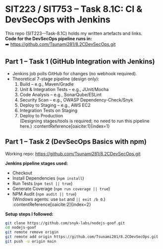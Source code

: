 # SIT223 / SIT753 – Task 8.1C: CI & DevSecOps with Jenkins

This repo (SIT223--Task-8.1C) holds my written artefacts and links.  
**Code for the DevSecOps pipeline runs in:**  
➡️ https://github.com/Tsunami281/8.2CDevSecOps.git

## Part 1 – Task 1 (GitHub Integration with Jenkins)
- Jenkins job polls GitHub for changes (no webhook required).
- Theoretical 7-stage pipeline (design only):
  1) Build – e.g., Maven/Gradle  
  2) Unit & Integration Tests – e.g., JUnit/Mocha  
  3) Code Analysis – e.g., SonarQube/ESLint  
  4) Security Scan – e.g., OWASP Dependency-Check/Snyk  
  5) Deploy to Staging – e.g., AWS EC2  
  6) Integration Tests on Staging  
  7) Deploy to Production  
(Designing stages/tools is required; no need to run this pipeline here.) :contentReference[oaicite:1]{index=1}

## Part 1 – Task 2 (DevSecOps Basics with npm)
Working repo: https://github.com/Tsunami281/8.2CDevSecOps.git

**Jenkins pipeline stages used:**
- Checkout  
- Install Dependencies (`npm install`)  
- Run Tests (`npm test || true`)  
- Generate Coverage (`npm run coverage || true`)  
- NPM Audit (`npm audit || true`)  
(Windows agents: use `bat` and `|| exit /b 0`.) :contentReference[oaicite:2]{index=2}

**Setup steps I followed:**
```bash
git clone https://github.com/snyk-labs/nodejs-goof.git
cd nodejs-goof
git remote remove origin
git remote add origin https://github.com/Tsunami281/8.2CDevSecOps.git
git push -u origin main
